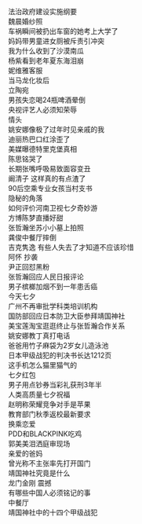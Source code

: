 法治政府建设实施纲要  
魏晨婚纱照  
车祸瞬间被扔出车窗的她考上大学了  
妈妈带男童进女厕被斥责引冲突  
我为什么收到了沙漠南瓜  
杨紫看到老年夏东海泪崩  
妮维雅客服  
当马龙化妆后  
立陶宛  
男孩失恋喝24瓶啤酒晕倒  
央视评艺人必须知荣辱  
情头  
姚安娜像极了过年时见亲戚的我  
迪丽热巴口红涂歪了  
美媒曝德特里克堡真相  
陈思铭哭了  
长期张嘴呼吸易致面容变丑  
阚清子 这样真的有点渣了  
90后空乘专业女孩当村支书  
隐秘的角落  
如何评价河南卫视七夕奇妙游  
方博陈梦直播好甜  
张哲瀚坐苏小小墓上拍照  
龚俊中餐厅摔倒  
吉克隽逸 有些人失去了才知道不应该珍惜  
阿怀 抄袭  
尹正回怼黑粉  
张哲瀚回应人民日报评论  
男子槟榔加烟不到一年患舌癌  
今天七夕  
广州不再审批学科类培训机构  
国防部回应日本防卫大臣参拜靖国神社  
美宝莲淘宝逛逛终止与张哲瀚合作关系  
姚安娜教丁真打电话  
爸爸用竹子麻袋为2岁女儿造泳池  
日本甲级战犯的判决书长达1212页  
这手机怎么猫里猫气的  
七夕红包  
男子用点钞券当彩礼获刑3年半  
人类高质量七夕祝福  
赵明称荣耀竞争对手是苹果  
教育部门秋季返校最新要求  
换乘恋爱  
PDD和BLACKPINK吃鸡  
郭美美泪洒庭审现场  
亲爱的爸妈  
曾光称不主张率先打开国门  
靖国神社究竟是什么  
龙门金刚 震撼  
有哪些中国人必须铭记的事  
中餐厅  
靖国神社中的十四个甲级战犯  
